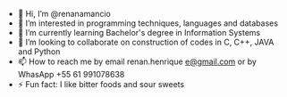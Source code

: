 - 👋 Hi, I’m @renanamancio
- 👀 I’m interested in programming techniques, languages ​​and databases
- 🌱 I’m currently learning Bachelor's degree in Information Systems
- 💞️ I’m looking to collaborate on construction of codes in C, C++, JAVA and Python
- 📫 How to reach me by email renan.henrique e@gmail.com or by WhasApp +55 61 991078638
- ⚡ Fun fact: I like bitter foods and sour sweets

<!---
renanamancio/renanamancio is a ✨ special ✨ repository because its `README.md` (this file) appears on your GitHub profile.
You can click the Preview link to take a look at your changes.
--->
